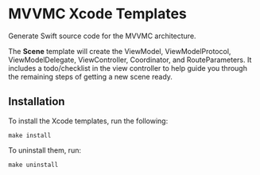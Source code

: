 # MVVMC Xcode Templates

Generate Swift source code for the MVVMC architecture.

The __Scene__ template will create the ViewModel, ViewModelProtocol, ViewModelDelegate, ViewController, Coordinator, and RouteParameters. It includes a todo/checklist in the view controller to help guide you through the remaining steps of getting a new scene ready.

## Installation

To install the Xcode templates, run the following:

```
make install
```

To uninstall them, run:

```
make uninstall
```
